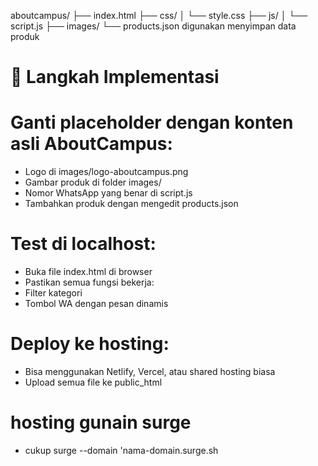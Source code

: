 aboutcampus/
├── index.html
├── css/
│   └── style.css
├── js/
│   └── script.js
├── images/
└── products.json digunakan menyimpan data produk

# 🚀 Langkah Implementasi


# Ganti placeholder dengan konten asli AboutCampus:
- Logo di images/logo-aboutcampus.png
- Gambar produk di folder images/
- Nomor WhatsApp yang benar di script.js
- Tambahkan produk dengan mengedit products.json

# Test di localhost:
- Buka file index.html di browser
- Pastikan semua fungsi bekerja:
- Filter kategori
- Tombol WA dengan pesan dinamis

# Deploy ke hosting:
- Bisa menggunakan Netlify, Vercel, atau shared hosting biasa
- Upload semua file ke public_html

# hosting gunain surge
- cukup surge --domain 'nama-domain.surge.sh

